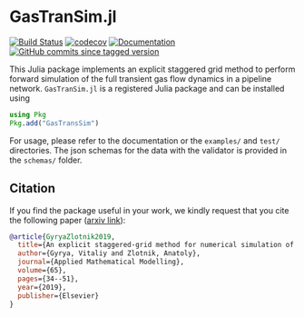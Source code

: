 # GasTranSim.jl
[![Build Status](https://github.com/kaarthiksundar/GasTranSim.jl/workflows/CI/badge.svg?branch=master)](https://github.com/kaarthiksundar/GasTranSim.jl/actions?query=workflow%3ACI) 
[![codecov](https://codecov.io/gh/kaarthiksundar/GasTranSim.jl/branch/master/graph/badge.svg)](https://codecov.io/gh/kaarthiksundar/GasTranSim.jl)
[![Documentation](https://github.com/lanl-ansi/PowerModels.jl/workflows/Documentation/badge.svg)](https://kaarthiksundar.github.io/GasTranSim.jl/dev/)
[![GitHub commits since tagged version](https://img.shields.io/github/commits-since/kaarthiksundar/GasTranSim.jl/v0.1.0.svg)](https://github.com/kaarthiksundar/GasTranSim.jl/commits/master)


This Julia package implements an explicit staggered grid method to perform forward simulation of the full transient gas flow dynamics in a pipeline network. 
``GasTranSim.jl`` is a registered Julia package and can be installed using

```julia 
using Pkg
Pkg.add("GasTransSim")
```

For usage, please refer to the documentation or the ``examples/`` and ``test/`` directories. The json schemas for the data with the validator is provided in the ``schemas/`` folder. 

## Citation
If you find the package useful in your work, we kindly request that you cite the following paper ([arxiv link](https://arxiv.org/abs/1803.00418)): 

```bibtex
@article{GyryaZlotnik2019,
  title={An explicit staggered-grid method for numerical simulation of large-scale natural gas pipeline networks},
  author={Gyrya, Vitaliy and Zlotnik, Anatoly},
  journal={Applied Mathematical Modelling},
  volume={65},
  pages={34--51},
  year={2019},
  publisher={Elsevier}
}
```
